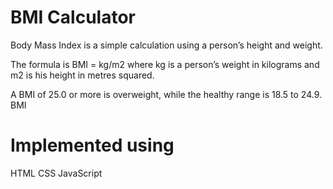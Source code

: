 # BMI Calculator
  Body Mass Index is a simple calculation using a person’s height and weight.

  The formula is BMI = kg/m2 where kg is a person’s weight in kilograms and m2 is his height in metres squared.

  A BMI of 25.0 or more is overweight, while the healthy range is 18.5 to 24.9. BMI 

# Implemented using
  HTML
  CSS
  JavaScript
